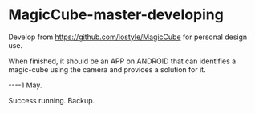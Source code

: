 # MagicCube-master-developing

Develop from https://github.com/iostyle/MagicCube for personal design use.

When finished, it should be an APP on ANDROID that can identifies a magic-cube using the camera and provides a solution for it.

----1 May.

Success running.  Backup.
